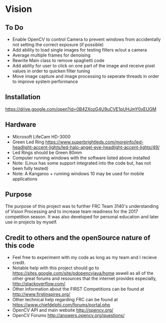 # Vision
## To Do
- Enable OpenCV to control Camera to prevent windows from accidentally not setting the correct exposure (if possible)
- Add ability to load single images for testing filters w/out a camera
- Average multiple frames for denoising
- Rewrite Main class to remove spaghetti code
- Add ability for user to click on one part of the image and receive pixel values in order to quicken filter tuning
- Move image capture and image processing to seperate threads in order to improve system performance

## Installation
https://drive.google.com/open?id=0B42XozG4U9uCVE1pUHJmY0xEUGM

## Hardware
- Microsoft LifeCam HD-3000
- Green Led Ring https://www.superbrightleds.com/moreinfo/led-headlight-accent-lights/led-halo-angel-eye-headlight-accent-lights/49/
- Led Rings should be Green 80mm
- Computer running windows with the software listed above installed 
- Note: (Linux has some support integrated into the code but, has not been fully tested)
- Note: A Kangaroo + running windows 10 may be used for mobile applications

## Purpose 
The purpose of this project was to further FRC Team 3140's understanding of Vision Processing and to increase team readiness
for the 2017 competition season. It was also developed for personal education and later use in projects by myself.

## Credit to others and the openSource nature of this code
- Feel free to experiment with my code as long as my team and I recieve credit.
- Notable help with this project should go to https://sites.google.com/site/pdopencvjava/home aswell as all of the other great forums and resources that the internet provides especially, http://stackoverflow.com/.
- Other information about the FIRST Competitions can be found at http://www.firstinspires.org/
- Other technical help regarding FRC can be found at https://www.chiefdelphi.com/forums/portal.php
- OpenCV API and main website http://opencv.org/
- OpenCV Forums http://answers.opencv.org/questions/
